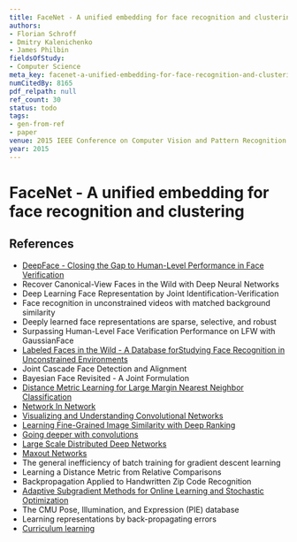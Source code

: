 ```yaml
---
title: FaceNet - A unified embedding for face recognition and clustering
authors:
- Florian Schroff
- Dmitry Kalenichenko
- James Philbin
fieldsOfStudy:
- Computer Science
meta_key: facenet-a-unified-embedding-for-face-recognition-and-clustering
numCitedBy: 8165
pdf_relpath: null
ref_count: 30
status: todo
tags:
- gen-from-ref
- paper
venue: 2015 IEEE Conference on Computer Vision and Pattern Recognition (CVPR)
year: 2015
---
```


# FaceNet - A unified embedding for face recognition and clustering

## References

- [DeepFace - Closing the Gap to Human-Level Performance in Face Verification](./deepface-closing-the-gap-to-human-level-performance-in-face-verification.md)
- Recover Canonical-View Faces in the Wild with Deep Neural Networks
- Deep Learning Face Representation by Joint Identification-Verification
- Face recognition in unconstrained videos with matched background similarity
- Deeply learned face representations are sparse, selective, and robust
- Surpassing Human-Level Face Verification Performance on LFW with GaussianFace
- [Labeled Faces in the Wild - A Database forStudying Face Recognition in Unconstrained Environments](./labeled-faces-in-the-wild-a-database-forstudying-face-recognition-in-unconstrained-environments.md)
- Joint Cascade Face Detection and Alignment
- Bayesian Face Revisited - A Joint Formulation
- [Distance Metric Learning for Large Margin Nearest Neighbor Classification](./distance-metric-learning-for-large-margin-nearest-neighbor-classification.md)
- [Network In Network](./network-in-network.md)
- [Visualizing and Understanding Convolutional Networks](./visualizing-and-understanding-convolutional-networks.md)
- [Learning Fine-Grained Image Similarity with Deep Ranking](./learning-fine-grained-image-similarity-with-deep-ranking.md)
- [Going deeper with convolutions](./going-deeper-with-convolutions.md)
- [Large Scale Distributed Deep Networks](./large-scale-distributed-deep-networks.md)
- [Maxout Networks](./maxout-networks.md)
- The general inefficiency of batch training for gradient descent learning
- Learning a Distance Metric from Relative Comparisons
- Backpropagation Applied to Handwritten Zip Code Recognition
- [Adaptive Subgradient Methods for Online Learning and Stochastic Optimization](./adaptive-subgradient-methods-for-online-learning-and-stochastic-optimization.md)
- The CMU Pose, Illumination, and Expression (PIE) database
- Learning representations by back-propagating errors
- [Curriculum learning](./curriculum-learning.md)
